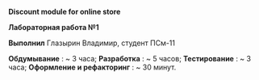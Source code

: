 **Discount module for online store**

**Лабораторная работа №1**

**Выполнил** Глазырин Владимир, студент ПСм-11

**Обдумывание** : ~ 3 часа;
**Разработка** : ~ 5 часов;
**Тестирование** : ~ 3 часа;
**Оформление и рефакторинг** : ~ 30 минут.
